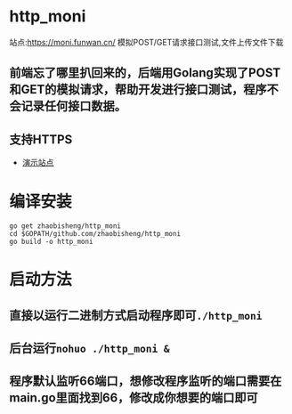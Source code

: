 # http_moni
站点:https://moni.funwan.cn/      模拟POST/GET请求接口测试,文件上传文件下载

## 前端忘了哪里扒回来的，后端用Golang实现了POST和GET的模拟请求，帮助开发进行接口测试，程序不会记录任何接口数据。
## 支持HTTPS

- [演示站点](https://moni.funwan.cn/)


# 编译安装

```
go get zhaobisheng/http_moni
cd $GOPATH/github.com/zhaobisheng/http_moni
go build -o http_moni
```

# 启动方法

## 直接以运行二进制方式启动程序即可`./http_moni`
## 后台运行`nohuo ./http_moni &`
## 程序默认监听66端口，想修改程序监听的端口需要在main.go里面找到66，修改成你想要的端口即可
